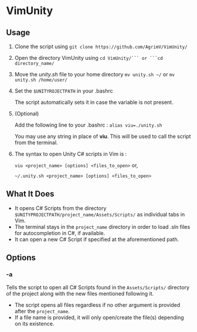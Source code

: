 # VimUnity

## Usage
1. Clone the script using
`git clone https://github.com/AgrimV/VimUnity/`
    
2. Open the directory VimUnity using
`cd VimUnity/``` or ```cd directory_name/`

3. Move the *unity.sh* file to your home directory
`mv unity.sh ~/` or `mv unity.sh /home/user/`

4. Set the `$UNITYROJECTPATH`  in your .bashrc

    The script automatically sets it in case the variable is not present.

5. (Optional)

    Add the following line to your .bashrc : `alias viu=./unity.sh`

    You may use any string in place of **viu**. This will be used to call the script from the terminal.

6. The syntax to open Unity C# scripts in Vim is :

    `viu <project_name> [options] <files_to_open>` or,
    
    `~/.unity.sh <project_name> [options] <files_to_open>`
    
    
## What It Does
- It opens C# Scripts from the directory `$UNITYPROJECTPATH/project_name/Assets/Scripts/` as individual tabs in Vim.
- The terminal stays in the `project_name` directory in order to load .sln files for autocompletion in C#, if available.
- It can open a new C# Script if specified at the aforementioned path.

## Options
### -a
Tells the script to open all C# Scripts found in the `Assets/Scripts/` directory of the project along with the new files mentioned following it.
- The script opens all files regardless if no other argument is provided after the `project_name`.
- If a file name is provided, it will only open/create the file(s) depending on its existence.
